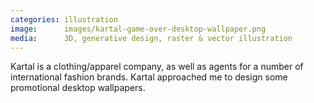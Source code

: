 ```yaml
---
categories: illustration
image:      images/kartal-game-over-desktop-wallpaper.png
media:      3D, generative design, raster & vector illustration
---
```

Kartal is a clothing/apparel company, as well as agents for a number of
international fashion brands. Kartal approached me to design some promotional
desktop wallpapers.
